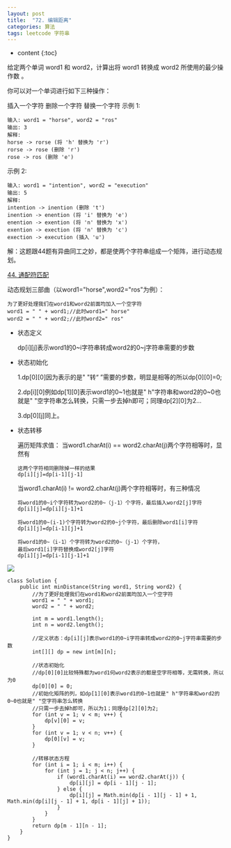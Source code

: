 ```yaml
---
layout: post
title:  "72. 编辑距离"
categories: 算法
tags: leetcode 字符串
---
```


* content
{:toc}

<!--more-->

给定两个单词 word1 和 word2，计算出将 word1 转换成 word2 所使用的最少操作数 。

你可以对一个单词进行如下三种操作：

插入一个字符
删除一个字符
替换一个字符
示例 1:

```
输入: word1 = "horse", word2 = "ros"
输出: 3
解释: 
horse -> rorse (将 'h' 替换为 'r')
rorse -> rose (删除 'r')
rose -> ros (删除 'e')
```

示例 2:

```
输入: word1 = "intention", word2 = "execution"
输出: 5
解释: 
intention -> inention (删除 't')
inention -> enention (将 'i' 替换为 'e')
enention -> exention (将 'n' 替换为 'x')
exention -> exection (将 'n' 替换为 'c')
exection -> execution (插入 'u')
```

解：这题跟44题有异曲同工之妙，都是使两个字符串组成一个矩阵，进行动态规划。

[44. 通配符匹配](https://zhangluncong.com/2018/09/02/isMatch2/)

动态规划三部曲（以word1="horse",word2="ros"为例）：

```
为了更好处理我们在word1和word2前面均加入一个空字符
word1 = " " + word1;//此时word1=" horse"
word2 = " " + word2;//此时word2=" ros"
```
        
* 状态定义

  dp[i][j]表示word1的0~i字符串转成word2的0~j字符串需要的步数

* 状态初始化

  1.dp[0][0]因为表示的是" "转“ ”需要的步数，明显是相等的所以dp[0][0]=0;

  2.dp[i][0]例如dp[1][0]表示word1的0~1也就是" h"字符串和word2的0~0也就是" "空字符串怎么转换，只需一步去掉h即可；同理dp[2][0]为2...

  3.dp[0][j]同上。


* 状态转移

  遍历矩阵求值：
  当word1.charAt(i) == word2.charAt(j)两个字符相等时，显然有
  
  ```
  这两个字符相同删除掉一样的结果
  dp[i][j]=dp[i-1][j-1]
  ```
  
  当word1.charAt(i) != word2.charAt(j)两个字符相等时，有三种情况
  
  ```
  将word1的0~i个字符转为word2的0~（j-1）个字符，最后插入word2[j]字符
  dp[i][j]=dp[i][j-1]+1
  ```
  
  ```
  将word1的0~(i-1)个字符转为word2的0~j个字符，最后删除word1[i]字符
  dp[i][j]=dp[i-1][j]+1
  ```
  
  ```
  将word1的0~（i-1）个字符转为word2的0~（j-1）个字符，
  最后word1[i]字符替换成word2[j]字符
  dp[i][j]=dp[i-1][j-1]+1
  ```
  

![](https://ws1.sinaimg.cn/large/0069RVTdgy1fv078izj0nj30u0140jto.jpg)

```
class Solution {
    public int minDistance(String word1, String word2) {
        //为了更好处理我们在word1和word2前面均加入一个空字符
        word1 = " " + word1;
        word2 = " " + word2;

        int m = word1.length();
        int n = word2.length();

        //定义状态：dp[i][j]表示word1的0~i字符串转成word2的0~j字符串需要的步数
        int[][] dp = new int[m][n];

        //状态初始化
        //dp[0][0]比较特殊都为word1何word2表示的都是空字符相等，无需转换，所以为0
        dp[0][0] = 0;
        //初始化矩阵的列，如dp[1][0]表示word1的0~1也就是" h"字符串和word2的0~0也就是" "空字符串怎么转换
        //只需一步去掉h即可，所以为1；同理dp[2][0]为2;
        for (int v = 1; v < m; v++) {
            dp[v][0] = v;
        }
        for (int v = 1; v < n; v++) {
            dp[0][v] = v;
        }

        //转移状态方程
        for (int i = 1; i < m; i++) {
            for (int j = 1; j < n; j++) {
                if (word1.charAt(i) == word2.charAt(j)) {
                    dp[i][j] = dp[i - 1][j - 1];
                } else {
                    dp[i][j] = Math.min(dp[i - 1][j - 1] + 1, Math.min(dp[i][j - 1] + 1, dp[i - 1][j] + 1));
                }
            }
        }
        return dp[m - 1][n - 1];
    }
}
```